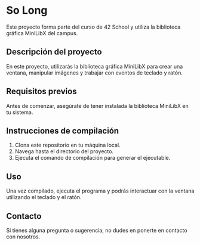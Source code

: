 # So Long

Este proyecto forma parte del curso de 42 School y utiliza la biblioteca gráfica MiniLibX del campus.

## Descripción del proyecto

En este proyecto, utilizarás la biblioteca gráfica MiniLibX para crear una ventana, manipular imágenes y trabajar con eventos de teclado y ratón.

## Requisitos previos

Antes de comenzar, asegúrate de tener instalada la biblioteca MiniLibX en tu sistema.

## Instrucciones de compilación

1. Clona este repositorio en tu máquina local.
2. Navega hasta el directorio del proyecto.
3. Ejecuta el comando de compilación para generar el ejecutable.

## Uso

Una vez compilado, ejecuta el programa y podrás interactuar con la ventana utilizando el teclado y el ratón.


## Contacto

Si tienes alguna pregunta o sugerencia, no dudes en ponerte en contacto con nosotros.

